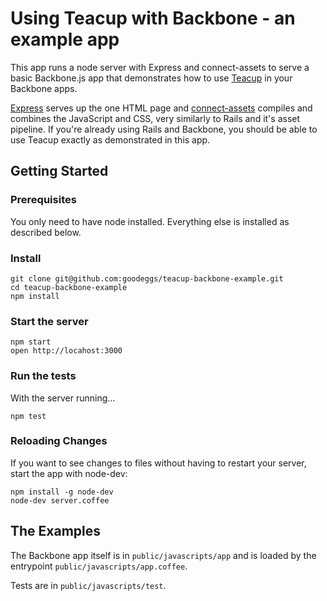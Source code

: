 Using Teacup with Backbone - an example app
===========================================

This app runs a node server with Express and connect-assets to serve a basic Backbone.js app that demonstrates
how to use [Teacup](http://goodeggs.github.com/teacup) in your Backbone apps.

[Express](http://expressjs.com) serves up the one HTML page and [connect-assets](https://github.com/TrevorBurnham/connect-assets) compiles and combines the JavaScript and CSS,
very similarly to Rails and it's asset pipeline. If you're already using Rails and Backbone, you should
be able to use Teacup exactly as demonstrated in this app.

Getting Started
---------------

### Prerequisites

You only need to have node installed. Everything else is installed as described below.

### Install

```
git clone git@github.com:goodeggs/teacup-backbone-example.git
cd teacup-backbone-example
npm install
```

### Start the server

```
npm start
open http://locahost:3000
```

### Run the tests

With the server running...

```
npm test
```

### Reloading Changes

If you want to see changes to files without having to restart your server, start the app with node-dev:

```
npm install -g node-dev
node-dev server.coffee
```

The Examples
------------

The Backbone app itself is in `public/javascripts/app` and is loaded by the entrypoint `public/javascripts/app.coffee`.

Tests are in `public/javascripts/test`.